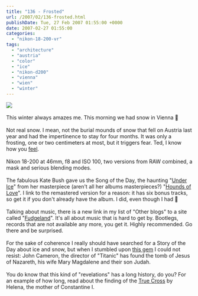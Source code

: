 ```yaml
---
title: "136 - Frosted"
url: /2007/02/136-frosted.html
publishDate: Tue, 27 Feb 2007 01:55:00 +0000
date: 2007-02-27 01:55:00
categories: 
  - "nikon-18-200-vr"
tags: 
  - "architecture"
  - "austria"
  - "color"
  - "ice"
  - "nikon-d200"
  - "vienna"
  - "wien"
  - "winter"
---
```

<a href="https://d25zfm9zpd7gm5.cloudfront.net/1200x1200/2007/20070226_082708_ps.jpg"><img src="https://d25zfm9zpd7gm5.cloudfront.net/0600x0600/2007/20070226_082708_ps.jpg"/></a><br/><br/>This winter always amazes me. This morning we had snow in Vienna 🙂<br/><br/>Not real snow. I mean, not the burial mounds of snow that fell on Austria last year and had the impertinence to stay for four months. It was only a frosting, one or two centimeters at most, but it triggers fear. Ted, I know how you <a href="http://imagefiction.blogspot.com/2007/02/subtle-nah.html" target="_blank">feel</a>.<br/><br/>Nikon 18-200 at 46mm, f8 and ISO 100, two versions from RAW combined, a mask and serious blending modes.<br/><br/>The fabulous Kate Bush gave us the Song of the Day, the haunting "<a href="http://www.lyricwiki.org/Kate_Bush:Under_Ice" target="_blank">Under Ice</a>" from her masterpiece (aren't all her albums masterpieces?) "<a href="http://www.amazon.com/Hounds-Love-Kate-Bush/dp/B00004R7TP" target="_blank">Hounds of Love</a>". I link to the remastered version for a reason: it has six bonus tracks, so get it if you don't already have the album. I did, even though I had 🙂<br/><br/>Talking about music, there is a new link in my list of "Other blogs" to a site called "<a href="http://fudgeland.blogspot.com/" target="_blank">Fudgeland</a>". It's all about music that is hard to get by. Bootlegs, records that are not available any more, you get it. Highly recommended. Go there and be surprised.<br/><br/>For the sake of coherence I really should have searched for a Story of the Day about ice and snow, but when I stumbled upon <a href="http://www.guardian.co.uk/religion/Story/0,,2022252,00.html" target="_blank">this gem</a> I could not resist: John Cameron, the director of "Titanic" has found the tomb of Jesus of Nazareth, his wife Mary Magdalene and their son Judah.<br/><br/>You do know that this kind of "revelations" has a long history, do you? For an example of how long, read about the finding of the <a href="http://www.roman-emperors.org/helena.htm" target="_blank">True Cross</a> by Helena, the mother of Constantine I.

